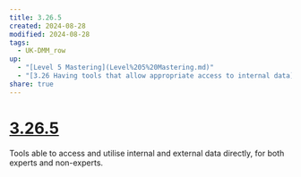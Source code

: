 ```yaml
---
title: 3.26.5
created: 2024-08-28
modified: 2024-08-28
tags:
  - UK-DMM_row
up:
  - "[Level 5 Mastering](Level%205%20Mastering.md)"
  - "[3.26 Having tools that allow appropriate access to internal data](3.26%20Having%20tools%20that%20allow%20appropriate%20access%20to%20internal%20data.md)"
share: true
---
```

# [3.26.5](3.26.5.md)

Tools able to access and utilise internal and external data directly, for both experts and non-experts.
